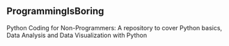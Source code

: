 ## ProgrammingIsBoring
Python Coding for Non-Programmers:
A repository to cover Python basics, Data Analysis and Data Visualization with Python
